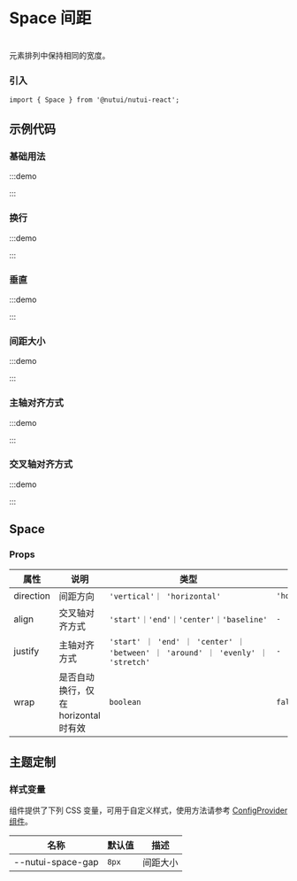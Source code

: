 # Space 间距

#
元素排列中保持相同的宽度。

### 引入

```tsx
import { Space } from '@nutui/nutui-react';
```

## 示例代码

### 基础用法

:::demo

<CodeBlock src='h5/demo1.tsx'></CodeBlock>

:::

### 换行

:::demo

<CodeBlock src='h5/demo2.tsx'></CodeBlock>

:::

### 垂直

:::demo

<CodeBlock src='h5/demo3.tsx'></CodeBlock>

:::

### 间距大小

:::demo

<CodeBlock src='h5/demo4.tsx'></CodeBlock>

:::

### 主轴对齐方式

:::demo

<CodeBlock src='h5/demo5.tsx'></CodeBlock>

:::

### 交叉轴对齐方式

:::demo

<CodeBlock src='h5/demo6.tsx'></CodeBlock>

:::

## Space

### Props

| 属性 | 说明 | 类型 | 默认值 |
| --- | --- | --- | --- |
| direction | 间距方向 | `'vertical'｜ 'horizontal'` | `'horizontal'` |
| align | 交叉轴对齐方式 | `'start'｜'end'｜'center'｜'baseline'` | `-` |
| justify | 主轴对齐方式 | `'start' ｜ 'end' ｜ 'center' ｜ 'between' ｜ 'around' ｜ 'evenly' ｜ 'stretch'` | `-` |
| wrap | 是否自动换行，仅在 horizontal 时有效 | `boolean` | `false` |

## 主题定制

### 样式变量

组件提供了下列 CSS 变量，可用于自定义样式，使用方法请参考 [ConfigProvider 组件](/components/config-provider)。

| 名称 | 默认值 | 描述 |
| --- | --- | --- |
| \--nutui-space-gap | `8px` | 间距大小 |

